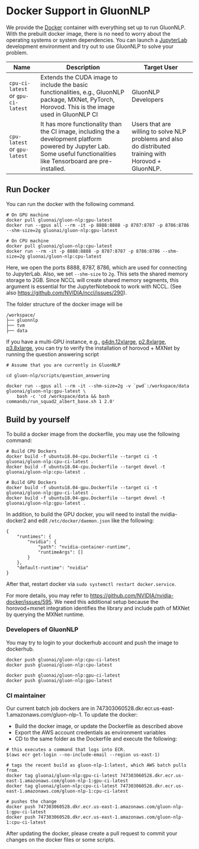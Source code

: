# Docker Support in GluonNLP
We provide the [Docker](https://www.docker.com/) container with everything set up to run GluonNLP.
With the prebuilt docker image, there is no need to worry about the operating systems or system dependencies. 
You can launch a [JupyterLab](https://jupyterlab.readthedocs.io/en/stable/) development environment 
and try out to use GluonNLP to solve your problem.

| Name | Description | Target User |
|------|-------------|-------------|
| `cpu-ci-latest` or `gpu-ci-latest`   | Extends the CUDA image to include the basic functionalities, e.g., GluonNLP package, MXNet, PyTorch, Horovod. This is the image used in GluonNLP CI | GluonNLP Developers |  
| `cpu-latest` or `gpu-latest` | It has more functionality than the CI image, including the a development platform powered by Jupyter Lab. Some useful functionalities like Tensorboard are pre-installed. | Users that are willing to solve NLP problems and also do distributed training with Horovod + GluonNLP. |


## Run Docker
You can run the docker with the following command.

```
# On GPU machine
docker pull gluonai/gluon-nlp:gpu-latest
docker run --gpus all --rm -it -p 8888:8888 -p 8787:8787 -p 8786:8786 --shm-size=2g gluonai/gluon-nlp:gpu-latest

# On CPU machine
docker pull gluonai/gluon-nlp:cpu-latest
docker run --rm -it -p 8888:8888 -p 8787:8787 -p 8786:8786 --shm-size=2g gluonai/gluon-nlp:cpu-latest
```

Here, we open the ports 8888, 8787, 8786, which are used for connecting to JupyterLab. 
Also, we set `--shm-size` to `2g`. This sets the shared memory storage to 2GB. Since NCCL will 
create shared memory segments, this argument is essential for the JupyterNotebook to work with NCCL. 
(See also https://github.com/NVIDIA/nccl/issues/290).

The folder structure of the docker image will be
```
/workspace/
├── gluonnlp
├── tvm
├── data
```

If you have a multi-GPU instance, e.g., [g4dn.12xlarge](https://aws.amazon.com/ec2/instance-types/g4/),
[p2.8xlarge](https://aws.amazon.com/ec2/instance-types/p2/),
[p3.8xlarge](https://aws.amazon.com/ec2/instance-types/p3/), you can try to verify the installation 
of horovod + MXNet by running the question answering script

```
# Assume that you are currently in GluonNLP

cd gluon-nlp/scripts/question_answering

docker run --gpus all --rm -it --shm-size=2g -v `pwd`:/workspace/data gluonai/gluon-nlp:gpu-latest \
    bash -c 'cd /workspace/data && bash commands/run_squad2_albert_base.sh 1 2.0'
```


## Build by yourself
To build a docker image from the dockerfile, you may use the following command:

```
# Build CPU Dockers
docker build -f ubuntu18.04-cpu.Dockerfile --target ci -t gluonai/gluon-nlp:cpu-ci-latest .
docker build -f ubuntu18.04-cpu.Dockerfile --target devel -t gluonai/gluon-nlp:cpu-latest .

# Build GPU Dockers
docker build -f ubuntu18.04-gpu.Dockerfile --target ci -t gluonai/gluon-nlp:gpu-ci-latest .
docker build -f ubuntu18.04-gpu.Dockerfile --target devel -t gluonai/gluon-nlp:gpu-latest .
```

In addition, to build the GPU docker, you will need to install the nvidia-docker2 and edit `/etc/docker/daemon.json` like the following:

```
{
    "runtimes": {
        "nvidia": {
            "path": "nvidia-container-runtime",
            "runtimeArgs": []
        }
    },
    "default-runtime": "nvidia"
}
```

After that, restart docker via `sudo systemctl restart docker.service`.

For more details, you may refer to https://github.com/NVIDIA/nvidia-docker/issues/595. We need this additional setup
because the horovod+mxnet integration identifies the library and include 
path of MXNet by querying the MXNet runtime.

### Developers of GluonNLP
You may try to login to your dockerhub account and push the image to dockerhub.
```
docker push gluonai/gluon-nlp:cpu-ci-latest
docker push gluonai/gluon-nlp:cpu-latest

docker push gluonai/gluon-nlp:gpu-ci-latest
docker push gluonai/gluon-nlp:gpu-latest
```

### CI maintainer

Our current batch job dockers are in 747303060528.dkr.ecr.us-east-1.amazonaws.com/gluon-nlp-1. To
update the docker:
- Build the docker image, or update the Dockerfile as described above
- Export the AWS account credentials as environment variables
- CD to the same folder as the Dockerfile and execute the following:

```
# this executes a command that logs into ECR.
$(aws ecr get-login --no-include-email --region us-east-1)

# tags the recent build as gluon-nlp-1:latest, which AWS batch pulls from.
docker tag gluonai/gluon-nlp:gpu-ci-latest 747303060528.dkr.ecr.us-east-1.amazonaws.com/gluon-nlp-1:gpu-ci-latest
docker tag gluonai/gluon-nlp:cpu-ci-latest 747303060528.dkr.ecr.us-east-1.amazonaws.com/gluon-nlp-1:cpu-ci-latest

# pushes the change
docker push 747303060528.dkr.ecr.us-east-1.amazonaws.com/gluon-nlp-1:gpu-ci-latest
docker push 747303060528.dkr.ecr.us-east-1.amazonaws.com/gluon-nlp-1:cpu-ci-latest
```

After updating the docker, please create a pull request to commit your changes on the docker files or some scripts. 
